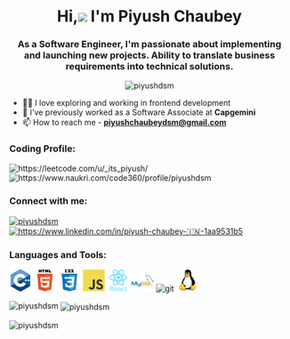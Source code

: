 <h1 align="center">Hi,<img src="https://media.giphy.com/media/hvRJCLFzcasrR4ia7z/giphy.gif" width="30px"/> I'm Piyush Chaubey</h1>
<h3 align="center">
  As a Software Engineer, I'm passionate about implementing and launching new
  projects. Ability to translate business requirements into technical solutions.
</h3>

<p align="center">
  <img
    src="https://komarev.com/ghpvc/?username=piyushdsm&label=Profile%20views&color=0e75b6&style=flat"
    alt="piyushdsm"
  />
</p>

- 👨‍💻 I love exploring and working in frontend development
- 🏢 I've previously worked as a Software Associate at **Capgemini**
- 📫 How to reach me - **piyushchaubeydsm@gmail.com**

<h3 align="left">Coding Profile:</h3>
<p align="left">
  <a href="https://leetcode.com/u/_its_piyush/" target="blank" title="Leetcode" style="text-decoration: none;">
    <img 
    width="38" 
    height="38" 
    src="https://img.icons8.com/external-tal-revivo-shadow-tal-revivo/48/external-level-up-your-coding-skills-and-quickly-land-a-job-logo-shadow-tal-revivo.png" alt="https://leetcode.com/u/_its_piyush/"/>
</a>
  <a href="https://www.naukri.com/code360/profile/piyushdsm" target="blank" title="Coding Ninjas"  style="text-decoration: none;"> 
    <img 
    width="40"
     height="40" 
     src="https://img.icons8.com/fluency/48/ninja-head.png" alt="https://www.naukri.com/code360/profile/piyushdsm"/>
</a>
</p>

<h3 align="left">Connect with me:</h3>
<p align="left">
  <a href="https://twitter.com/piyushdsm" title="Twitter" target="blank"
    ><img
      align="center"
      src="https://raw.githubusercontent.com/rahuldkjain/github-profile-readme-generator/master/src/images/icons/Social/twitter.svg"
      alt="piyushdsm"
      height="30"
      width="40"
  /></a>
  <a href="https://www.linkedin.com/in/piyush-chaubey-1aa9531b5" target="blank"
    ><img
      align="center"
      src="https://raw.githubusercontent.com/rahuldkjain/github-profile-readme-generator/master/src/images/icons/Social/linked-in-alt.svg"
      alt="https://www.linkedin.com/in/piyush-chaubey-🇮🇳-1aa9531b5"
      title="LinkedIn"
      height="30"
      width="40"
  /></a>
</p>

<h3 align="left">Languages and Tools:</h3>
<p align="left">
  <a>
    <img
      src="https://raw.githubusercontent.com/devicons/devicon/master/icons/cplusplus/cplusplus-original.svg"
      title="C++"
      alt="cplusplus"
      width="40"
      height="40"
    />
  </a>
  <a>
    <img
      src="https://raw.githubusercontent.com/devicons/devicon/master/icons/html5/html5-original-wordmark.svg"
      title="HTML"
      alt="html5"
      width="40"
      height="40"
    />
  </a>
  <a>
    <img
      src="https://raw.githubusercontent.com/devicons/devicon/master/icons/css3/css3-original-wordmark.svg"
      title="CSS"
      alt="css3"
      width="40"
      height="40"
    />
  </a>

  <a>
    <img
      src="https://raw.githubusercontent.com/devicons/devicon/master/icons/javascript/javascript-original.svg"
      title="JavaScript"
      alt="javascript"
      width="40"
      height="40"
    />
  </a>

  <a>
    <img
      src="https://raw.githubusercontent.com/devicons/devicon/master/icons/react/react-original-wordmark.svg"
      title="React"
      alt="react"
      width="40"
      height="40"
    />
  </a>

  <a>
    <img
      src="https://raw.githubusercontent.com/devicons/devicon/master/icons/mysql/mysql-original-wordmark.svg"
      title="MySQL"
      alt="mysql"
      width="40"
      height="40"
    />
  </a>

  <a>
    <img
      src="https://www.vectorlogo.zone/logos/git-scm/git-scm-icon.svg"
      title="Git"
      alt="git"
      width="40"
      height="40"
    />
  </a>

  <a>
    <img
      src="https://raw.githubusercontent.com/devicons/devicon/master/icons/linux/linux-original.svg"
      title="UNIX"
      alt="linux"
      width="40"
      height="40"
    />
  </a>
</p>

<p>
  <img
    align="left"
    src="https://github-readme-stats.vercel.app/api/top-langs?username=piyushdsm&show_icons=true&locale=en&layout=compact"
    alt="piyushdsm"
  />
</p>

<p>
  &nbsp;<img
    align="center"
    src="https://github-readme-stats.vercel.app/api?username=piyushdsm&show_icons=true&locale=en"
    alt="piyushdsm"
  />
</p>

<p>
  <img
    align="center"
    src="https://github-readme-streak-stats.herokuapp.com/?user=piyushdsm&"
    alt="piyushdsm"
  />
</p>
